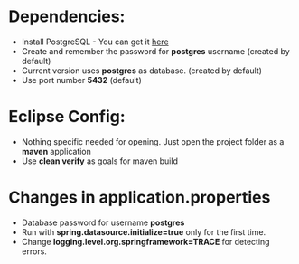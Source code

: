 # Dependencies:

* Install PostgreSQL - You can get it [here](https://www.enterprisedb.com/downloads/postgres-postgresql-downloads)
* Create and remember the password for **postgres** username (created by default)
* Current version uses **postgres** as database. (created by default)
* Use port number **5432** (default)

# Eclipse Config:

* Nothing specific needed for opening. Just open the project folder as a **maven** application
* Use **clean verify** as goals for maven build

# Changes in application.properties

* Database password for username **postgres**
* Run with **spring.datasource.initialize=true** only for the first time. 
* Change **logging.level.org.springframework=TRACE** for detecting errors.


